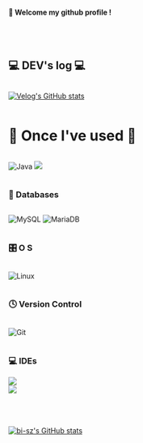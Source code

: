 
####  :wave: Welcome my github profile !

  
<br/>
<br/>

## 💻 DEV's log 💻
<div style="display:flex; flex-direction:row;">
  
  [![Velog's GitHub stats](https://velog-readme-stats.vercel.app/api?name=jjjaehoon)](https://github.com/eungyeole/velog-readme-stats)
  
</div>

# 🔨 Once I've used 🔨
<div style="display:flex; flex-direction:column; align-items:flex-start;">
  
  ![Java](https://img.shields.io/badge/JAVA-007396?style=for-the-badge&logo=Java&logoColor=white) <img src="https://img.shields.io/badge/Spring Boot-6DB33F?style=for-the-badge&logo=spring boot&logoColor=white">
  
  ### 💾 Databases
  ![MySQL](https://img.shields.io/badge/MySQL-4479A1?style=for-the-badge&logo=MySQL&logoColor=white) ![MariaDB](https://img.shields.io/badge/MariaDB-003545?style=for-the-badge&logo=mariadb&logoColor=white)
  
  ### 🎛️ O S
  ![Linux](https://img.shields.io/badge/Linux-FCC624?style=for-the-badge&logo=linux&logoColor=black)
  
  ### 🕓 Version Control
  ![Git](https://img.shields.io/badge/git-%23F05033.svg?style=for-the-badge&logo=git&logoColor=white)
  
  ### 💻 IDEs
  <img src="https://img.shields.io/badge/IntelliJ IDEA-000000.svg?style=for-the-badge&logo=intellij-idea&logoColor=white">
  <img src="https://img.shields.io/badge/DBeaver-4D4D4D?style=flat-square&logo=dbeaver&logoColor=white">
  
</div>

<br/>
<br/>
<br/>

[![bi-sz's GitHub stats](https://github-readme-stats.vercel.app/api?username=jjjaehoon&include_all_commits=true&show_icons=true&theme=cobalt)](https://github.com/bi-sz/github-readme-stats)
